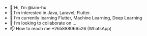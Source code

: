 - 👋 Hi, I’m @iam-hq
- 👀 I’m interested in Java, Laravel, Flutter.
- 🌱 I’m currently learning Flutter, Machine Learning, Deep Learning
- 💞️ I’m looking to collaborate on ...
- 📫 How to reach me +265888066526 (WhatsApp)

<!---
iam-hq/iam-hq is a ✨ special ✨ repository because its `README.md` (this file) appears on your GitHub profile.
You can click the Preview link to take a look at your changes.
--->
